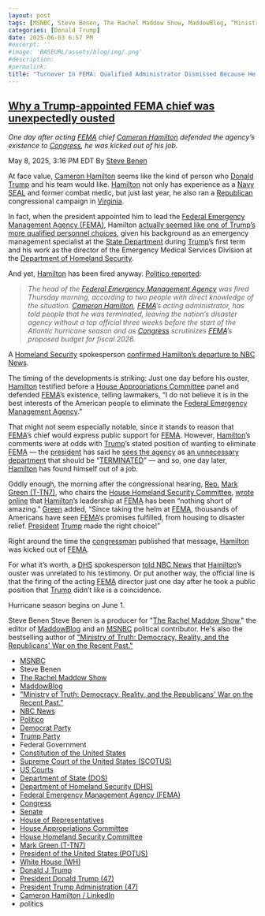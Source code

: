 ```yaml
---
layout: post
tags: [MSNBC, Steve Benen, The Rachel Maddow Show, MaddowBlog, “Ministry of Truth –  Democracy Reality and the Republicans’ War on the Recent Past.”, NBC News, Politico, Democrat Party, Trump Party, Federal Government, Constitution of the United States, Supreme Court of the United States (SCOTUS), US Courts, Department of State (DOS), Department of Homeland Security (DHS), Federal Emergency Management Agency (FEMA), Congress, Senate, House of Representatives, House Appropriations Committee, House Homeland Security Committee, Mark Green (T-TN7), President of the United States (POTUS), White House (WH), Donald J Trump, President Donald Trump (47), President Trump Administration (47), Cameron Hamilton / LinkedIn, politics]
categories: [Donald Trump]
date: 2025-06-03 6:57 PM
#excerpt: ''
#image: 'BASEURL/assets/blog/img/.png'
#description:
#permalink:
title: "Turnover In FEMA: Qualified Administrator Dismissed Because He Defended FEMA’s Existence"
---
```


## [Why a Trump-appointed FEMA chief was unexpectedly ousted](https://www.msnbc.com/rachel-maddow-show/maddowblog/fema-chief-fired-cameron-hamilton-trump-rcna205676)

*One day after acting [FEMA](https://www.fema.gov/) chief [Cameron Hamilton](https://www.linkedin.com/in/cameron-hamilton-90854b299/) defended the agency’s existence to [Congress](https://www.congress.gov=), he was kicked out of his job.*

May 8, 2025, 3:16 PM EDT
By [Steve Benen](https://www.msnbc.com/author/steve-benen-ncpn433601)

At face value, [Cameron Hamilton](https://www.linkedin.com/in/cameron-hamilton-90854b299/) seems like the kind of person who [Donald Trump](https://www.donaldjtrump.com/) and his team would like. [Hamilton](https://www.linkedin.com/in/cameron-hamilton-90854b299/) not only has experience as a [Navy](https://www.navy.mil/) [SEAL](https://www.nsw.navy.mil/) and former combat medic, but just last year, he also ran a [Republican](https://www.gop.com/) congressional campaign in [Virginia](https://www.virginia.gov/).

In fact, when the president appointed him to lead the [Federal Emergency Management Agency (FEMA)](https://www.fema.gov/), Hamilton [actually seemed like one of Trump’s more qualified personnel choices](https://www.fema.gov/profile/cameron-hamilton), given his background as an emergency management specialist at the [State Department](https://www.state.gov/) during [Trump](https://www.donaldjtrump.com/)’s first term and his work as the director of the Emergency Medical Services Division at the [Department of Homeland Security](https://www.dhs.gov/).

And yet, [Hamilton](https://www.linkedin.com/in/cameron-hamilton-90854b299/) has been fired anyway. [Politico reported](https://www.politico.com/news/2025/05/08/fema-chief-fired-cameron-hamilton-00335840):

> *The head of the [Federal Emergency Management Agency](https://www.fema.gov/) was fired Thursday morning, according to two people with direct knowledge of the situation. [Cameron Hamilton](https://www.linkedin.com/in/cameron-hamilton-90854b299/), [FEMA](https://www.fema.gov/)’s acting administrator, has told people that he was terminated, leaving the nation’s disaster agency without a top official three weeks before the start of the Atlantic hurricane season and as [Congress](https://www.congress.gov/) scrutinizes [FEMA](https://www.fema.gov/)’s proposed budget for fiscal 2026.*

A [Homeland Security](https://www.dhs.gov/) spokesperson [confirmed Hamilton’s departure to NBC News](https://www.nbcnews.com/politics/trump-administration/live-blog/trump-administration-britain-tariffs-immigration-doge-live-updates-rcna204764/rcrd78945?canonicalCard=true).

The timing of the developments is striking: Just one day before his ouster, [Hamilton](https://www.linkedin.com/in/cameron-hamilton-90854b299/) testified before a [House Appropriations Committee](https://appropriations.house.gov/) panel and defended [FEMA](https://www.fema.gov/)’s existence, telling lawmakers, “I do not believe it is in the best interests of the American people to eliminate the [Federal Emergency Management Agency](https://www.fema.gov/).”

That might not seem especially notable, since it stands to reason that [FEMA](https://www.fema.gov/)’s chief would express public support for [FEMA](https://www.fema.gov/). However, [Hamilton](https://www.linkedin.com/in/cameron-hamilton-90854b299/)’s comments were at odds with [Trump](https://www.donaldjtrump.com/)’s stated position of wanting to eliminate [FEMA](https://www.fema.gov/) — the [president](https://www.whitehouse.gov/) has said he [sees the agency](https://x.com/Acyn/status/1882965826682442124) as [an unnecessary department](https://x.com/atrupar/status/1882965415954944258) that should be “[TERMINATED](https://truthsocial.com/@realDonaldTrump/113985962341531654)” — and so, one day later, [Hamilton](https://www.linkedin.com/in/cameron-hamilton-90854b299/) has found himself out of a job.

Oddly enough, the morning after the congressional hearing, [Rep.](https://www.house.gov/) [Mark Green (T-TN7)](https://markgreen.house.gov/), who chairs the [House Homeland Security Committee](https://homeland.house.gov/), [wrote online](https://x.com/RepMarkGreen/status/1920486501772669281) that [Hamilton](https://www.linkedin.com/in/cameron-hamilton-90854b299/)’s leadership at [FEMA](https://www.fema.gov/) has been “nothing short of amazing.” [Green](https://markgreen.house.gov/) added, “Since taking the helm at [FEMA](https://www.fema.gov/), thousands of Americans have seen [FEMA](https://www.fema.gov/)’s promises fulfilled, from housing to disaster relief. [President](https://www.whitehouse.gov/) [Trump](https://www.donaldjtrump.com/) made the right choice!”

Right around the time the [congressman](https://markgreen.house.gov/) published that message, [Hamilton](https://www.linkedin.com/in/cameron-hamilton-90854b299/) was kicked out of [FEMA](https://www.fema.gov/).

For what it’s worth, a [DHS](https://www.dhs.gov/) spokesperson [told NBC News](https://www.nbcnews.com/politics/trump-administration/live-blog/trump-administration-britain-tariffs-immigration-doge-live-updates-rcna204764/rcrd78945?canonicalCard=true) that [Hamilton](https://www.linkedin.com/in/cameron-hamilton-90854b299/)’s ouster was unrelated to his testimony. Or put another way, the official line is that the firing of the acting [FEMA](https://www.fema.gov/) director just one day after he took a public position that [Trump](https://www.donaldjtrump.com/) didn’t like is a coincidence.

Hurricane season begins on June 1.

Steve Benen
Steve Benen is a producer for "[The Rachel Maddow Show](https://www.msnbc.com/rachel-maddow-show)," the editor of [MaddowBlog](https://www.msnbc.com/rachel-maddow-show) and an [MSNBC](https://www.msnbc.com/) political contributor. He's also the bestselling author of ["Ministry of Truth: Democracy, Reality, and the Republicans' War on the Recent Past."](https://www.harpercollins.com/products/ministry-of-truth-steve-benen)

- [MSNBC](https://www.msnbc.com/)
- Steve Benen
- [The Rachel Maddow Show](https://www.msnbc.com/rachel-maddow-show)
- [MaddowBlog](https://www.msnbc.com/rachel-maddow-show) 
- ["Ministry of Truth: Democracy, Reality, and the Republicans' War on the Recent Past."](https://www.harpercollins.com/products/ministry-of-truth-steve-benen)
- [NBC News](https://www.nbcnews.com/)
- [Politico](https://www.politico.com/)
- [Democrat Party](https://www.democrats.org/)
- [Trump Party](https://www.gop.com/)
- Federal Government 
- [Constitution of the United States](https://constitution.congress.gov/)
- [Supreme Court of the United States (SCOTUS)](https://www.supremecourt.gov/)
- [US Courts](https://www.uscourts.gov/)
- [Department of State (DOS)](https://www.state.gov/)
- [Department of Homeland Security (DHS)](https://www.dhs.gov/)
- [Federal Emergency Management Agency (FEMA)](https://www.fema.gov/)
- [Congress](https;//www.congress.gov/)
- [Senate](https://www.senate.gov/)
- [House of Representatives](https://www.house.gov/)
- [House Appropriations Committee](https://appropriations.house.gov/)
- [House Homeland Security Committee](https://homeland.house.gov/)
- [Mark Green (T-TN7)](https://markgreen.house.gov/)
- [President of the United States (POTUS)](https://www.whitehouse.gov/)
- [White House (WH)](https://www.whitehouse.gov/)
- [Donald J Trump](https://www.donaldjtrump.com/)
- [President Donald Trump (47)](https://www.whitehouse.gov/administration/donald-j-trump/)
- [President Trump Administration (47)](https://www.whitehouse.gov/administration/)
-  [Cameron Hamilton / LinkedIn](https://www.linkedin.com/in/cameron-hamilton-90854b299/)
- politics
